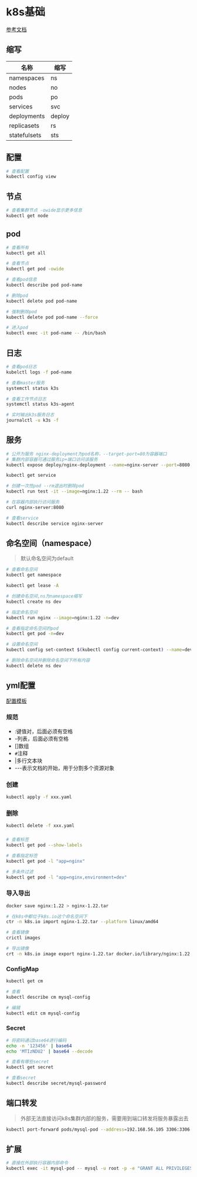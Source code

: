 # k8s基础

[参考文档](https://geekhour.net/2023/12/23/kubernetes/)

## 缩写

| 名称         | 缩写   |
| ------------ | ------ |
| namespaces   | ns     |
| nodes        | no     |
| pods         | po     |
| services     | svc    |
| deployments  | deploy |
| replicasets  | rs     |
| statefulsets | sts    |



## 配置

```sh
# 查看配置
kubectl config view
```



## 节点

```sh
# 查看集群节点 -owide显示更多信息
kubectl get node
```



## pod

```sh
# 查看所有
kubectl get all

# 查看节点
kubectl get pod -owide

# 查看pod信息
kubectl describe pod pod-name

# 删除pod
kubectl delete pod pod-name

# 强制删除pod
kubectl delete pod pod-name --force

# 进入pod
kubectl exec -it pod-name -- /bin/bash
```



## 日志

```sh
# 查看pod日志
kubelctl logs -f pod-name

# 查看master服务
systemctl status k3s 

# 查看工作节点日志
systemctl status k3s-agent

# 实时输出k3s服务日志
journalctl -u k3s -f
```



## 服务 

```sh
# 公开为服务 nginx-deployment为pod名称，--target-port=80为容器端口
# 集群内部容器可通过服务ip+端口访问该服务
kubectl expose deploy/nginx-deployment --name=nginx-server --port=8080 --target-port=80

kubectl get service

# 创建一次性pod --rm退出时删除pod
kubectl run test -it --image=nginx:1.22 --rm -- bash

# 在容器内部执行访问服务
curl nginx-server:8080

# 查看service
kubectl describe service nginx-server
```

## 

## 命名空间（namespace）

> 默认命名空间为default

```sh
# 查看命名空间
kubectl get namespace

kubectl get lease -A

# 创建命名空间,ns为namespace缩写
kubectl create ns dev

# 指定命名空间
kubectl run nginx --image=nginx:1.22 -n=dev

# 查看指定命名空间的pod
kubectl get pod -n=dev

# 设置命名空间
kubectl config set-context $(kubectl config current-context) --name=dev

# 删除命名空间并删除命名空间下所有内容
kubectl delete ns dev
```



## yml配置

[配置模板](https://kubernetes.io/zh-cn/docs/concepts/workloads/pods/)

### 规范

* :键值对，后面必须有空格
* -列表，后面必须有空格
* []数组
* `#`注释
* |多行文本块
* ---表示文档的开始，用于分割多个资源对象

### 创建

```sh
kubectl apply -f xxx.yaml
```

### 删除

```sh
kubectl delete -f xxx.yaml
```

### 

```sh
# 查看标签
kubectl get pod --show-labels

# 查看指定标签
kubectl get pod -l "app=nginx"

# 多条件过滤
kubectl get pod -l "app=nginx,environment=dev"
```

### 导入导出

```sh
docker save nginx:1.22 > nginx-1.22.tar

# 在k8s中都位于k8s.io这个命名空间下
ctr -n k8s.io import nginx-1.22.tar --platform linux/amd64

# 查看镜像
crictl images

# 导出镜像
crt -n k8s.io image export nginx-1.22.tar docker.io/library/nginx:1.22 --platform linux/amd64
```

### ConfigMap

```sh
kubectl get cm

# 查看
kubectl describe cm mysql-config

# 编辑
kubectl edit cm mysql-config
```

### Secret

```sh
# 将密码通过base64进行编码
echo -n '123456' | base64
echo 'MTIzNDU2' | base64 --decode

# 查看有哪些secret
kubectl get secret

# 查看secret
kubectl describe secret/mysql-password
```

## 端口转发

> 外部无法直接访问k8s集群内部的服务，需要用到端口转发将服务暴露出去

```sh
kubectl port-forward pods/mysql-pod --address=192.168.56.105 3306:3306
```

## 扩展

```sh
# 直接在外部执行容器内部命令
kubectl exec -it mysql-pod -- mysql -u root -p -e "GRANT ALL PRIVILEGES ON *.* TO 'root'@'%' IDENTIFIED BY '123456' WITH GRANT OPTION; FLUSH PRIVILEGES;"
```


